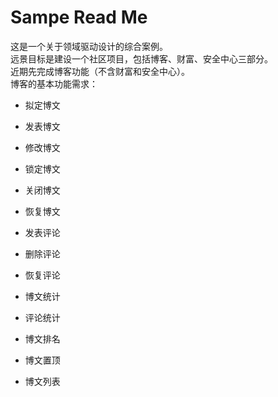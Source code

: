 # Sampe Read Me
  这是一个关于领域驱动设计的综合案例。  
  远景目标是建设一个社区项目，包括博客、财富、安全中心三部分。  
  近期先完成博客功能（不含财富和安全中心）。  
  博客的基本功能需求：
-   拟定博文
-   发表博文
-   修改博文
-   锁定博文
-   关闭博文
-   恢复博文

-   发表评论
-   删除评论
-   恢复评论 

-   博文统计
-   评论统计

-   博文排名
-   博文置顶
-   博文列表
